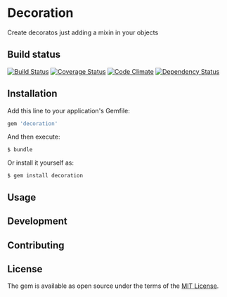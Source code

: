 # Decoration

Create decoratos just adding a mixin in your objects

## Build status

[![Build Status](https://travis-ci.org/peertransfer/decoration.svg?branch=master)](https://travis-ci.org/peertransfer/decoration)
[![Coverage Status](https://coveralls.io/repos/github/peertransfer/decoration/badge.svg?branch=master)](https://coveralls.io/github/peertransfer/decoration?branch=master)
[![Code Climate](https://codeclimate.com/github/peertransfer/decoration/badges/gpa.svg)](https://codeclimate.com/github/peertransfer/decoration)
[![Dependency Status](https://gemnasium.com/peertransfer/decoration.svg)](https://gemnasium.com/peertransfer/decoration)

## Installation

Add this line to your application's Gemfile:

```ruby
gem 'decoration'
```

And then execute:

    $ bundle

Or install it yourself as:

    $ gem install decoration

## Usage

## Development

## Contributing

## License

The gem is available as open source under the terms of the [MIT License](http://opensource.org/licenses/MIT).
